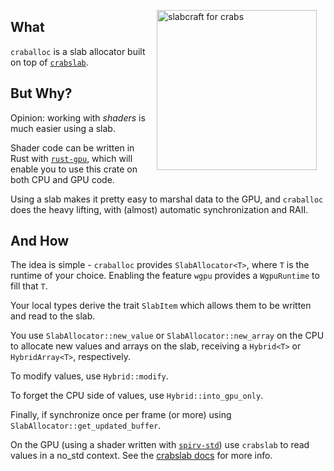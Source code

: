 <div style="float: right; padding: 1em;">
    <img src="https://github.com/schell/crabslab/blob/main/crates/crabslab/crabslab.png?raw=true" alt="slabcraft for crabs" width="256" />
</div>

## What

`craballoc` is a slab allocator built on top of [`crabslab`](github.com/schell/crabslab).

## But Why?

Opinion: working with _shaders_ is much easier using a slab.

Shader code can be written in Rust with [`rust-gpu`](https://github.com/rust-gpu/rust-gpu),
which will enable you to use this crate on both CPU and GPU code.

Using a slab makes it pretty easy to marshal data to the GPU, and `craballoc` does the heavy
lifting, with (almost) automatic synchronization and RAII.

## And How

The idea is simple - `craballoc` provides `SlabAllocator<T>`, where `T` is the runtime of your 
choice. Enabling the feature `wgpu` provides a `WgpuRuntime` to fill that `T`.

Your local types derive the trait `SlabItem` which allows them to be written and read
to the slab.

You use `SlabAllocator::new_value` or `SlabAllocator::new_array` on the CPU to allocate 
new values and arrays on the slab, receiving a `Hybrid<T>` or `HybridArray<T>`, respectively.

To modify values, use `Hybrid::modify`.

To forget the CPU side of values, use `Hybrid::into_gpu_only`.

Finally, if synchronize once per frame (or more) using `SlabAllocator::get_updated_buffer`.

On the GPU (using a shader written with [`spirv-std`](https://crates.io/crates/spirv-std)) use 
`crabslab` to read values in a no_std context. 
See the [crabslab docs](https://docs.rs/crabslab/latest/crabslab/) for more info.
